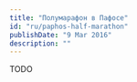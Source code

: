 ```yaml
---
title: "Полумарафон в Пафосе"
id: "ru/paphos-half-marathon"
publishDate: "9 Mar 2016"
description: ""
---
```


TODO
